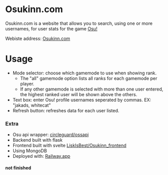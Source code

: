 # Osukinn.com
Osukinn.com is a website that allows you to search, using one or more usernames, for user stats for the game [Osu!](https://osu.ppy.sh/home)

Webiste address: [Osukinn.com](https://www.osukinn.com/)

# Usage
- Mode selector: choose which gamemode to use when showing rank.
  - The "all" gamemode option lists all ranks for each gamemode per player.
  - If any other gamemode is selected with more than one user entered, the highest ranked user will be shown above the others.
- Text box: enter Osu! profile usernames seperated by commas. EX: "jakads, whitecat"
- Refresh button: refreshes data for each user listed.

### Extra
- Osu api wrapper: [circleguard/ossapi](https://github.com/circleguard/ossapi)
- Backend built with flask
- Frontend built with svelte [LiskIsBest/Osukinn_frontend](https://github.com/LiskIsBest/Osukinn_frontend)
- Using MongoDB
- Deployed with: [Railway.app](https://railway.app/)


#### not finished
